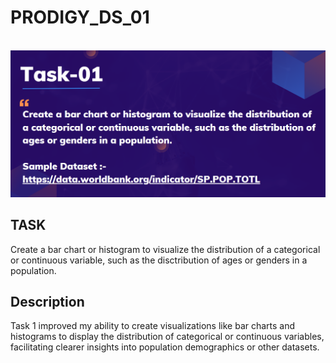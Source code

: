 # PRODIGY_DS_01
<br>

<img src="https://github.com/sirilalithaadapa/PRODIGY_DS_01/blob/main/Screenshot%20(423).png">

## TASK
Create a bar chart or histogram to visualize the distribution of a categorical or continuous variable, such as the disctribution of ages or genders in a population.

## Description
Task 1 improved my ability to create visualizations like bar charts and histograms to display the distribution of categorical or continuous variables, facilitating clearer insights into population demographics or other datasets.
